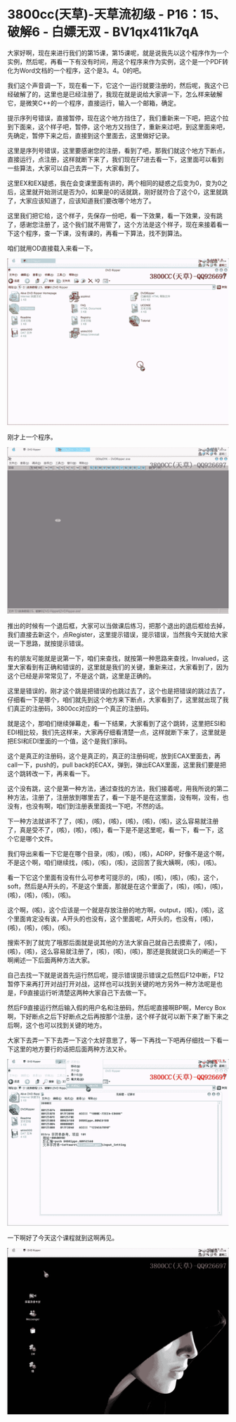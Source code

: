# 3800cc(天草)-天草流初级 - P16：15、破解6 - 白嫖无双 - BV1qx411k7qA

大家好啊，现在来进行我们的第15课，第15课呢，就是说我先以这个程序作为一个实例，然后呢，再看一下有没有时间，用这个程序来作为实例，这个是一个PDF转化为Word文档的一个程序，这个是3。4。0的吧。

我们这个声音调一下，现在看一下，它这个一运行就要注册的，然后呢，我这个已经破解了的，这里也是已经注册了，我现在就是说给大家讲一下，怎么样来破解它，是微笑C++的一个程序，直接运行，输入一个邮箱，确定。

提示序列号错误，直接暂停，现在这个地方挡住了，我们重新来一下吧，把这个拉到下面来，这个样子吧，暂停，这个地方又挡住了，重新来过吧，到这里面来吧，先确定，暂停下来之后，直接到这个里面去，这里做好记录。

这里是序列号错误，这里要感谢您的注册，看到了吧，那我们就这个地方下断点，直接运行，点注册，这样就断下来了，我们现在F7进去看一下，这里面可以看到一些算法，大家可以自己去弄一下，大家看到了。

这里EX和EX疑惑，我在会变课里面有讲的，两个相同的疑惑之后变为0，变为0之后，这里就开始测试是否为0，如果是0的话就跳，刚好就符合了这个0，这里就跳了，大家应该知道了，应该知道我们要改哪个地方了。

这里我们把它给，这个样子，先保存一份吧，看一下效果，看一下效果，没有跳了，感谢您注册了，这个我们就不用管了，这个方法是这个样子，现在来接着看一下这个程序，查一下课，没有课的，再看一下算法，找不到算法。

咱们就用OD直接载入来看一下。

![](img/20220f8e378845eec76080d47733ed29_1.png)

刚才上一个程序。

![](img/20220f8e378845eec76080d47733ed29_3.png)

推出的时候有一个退后框，大家可以当做课后练习，把那个退出的退后框给去掉，我们直接去新这个，点Register，这里提示错误，提示错误，当然我今天就给大家说一下思路，就按提示错误。

有的朋友可能就是说第一下，咱们来查找，就按第一种思路来查找，Invalued，这里大家看到有正确和错误的，这里就是我们的关键，重新来过，大家看到了，因为这个已经是非常常见了，不是这个跳，这里是正确的。

这里是错误的，刚才这个跳是把错误的也跳过去了，这个也是把错误的跳过去了，仔细看一下是哪个，咱们就先到这个地方来下断点，大家看到了，这里就出现了我们真正的注册码，3800cc对应的一个真正的注册码。

就是这个，那咱们继续弹幕走，看一下结果，大家看到了这个跳转，这里把ESI和EDI相比较，我们先这样来，大家再仔细看清楚一点，这样就断下来了，这里就是把ESI和EDI里面的一个值，这个是我们家码。

这个是真正的注册码，这个是真正的，真正的注册码呢，放到ECAX里面去，再call一下，push的，pull back的ECAX，弹到，弹出ECAX里面，这里我们要是把这个跳转改一下，再来看一下。

这个没有跳，这个是第一种方法，通过查找的方法，我们接着呢，用我所说的第二种方法，注册了，注册放到哪里去了，看一下是不是在这里面，没有啊，没有，也没有，也没有啊，咱们到注册表里面找一下吧，不然的话。

下一种方法就讲不了了，(咳)，(咳)，(咳)，(咳)，(咳)，(咳)，这么容易就注册了，真是受不了，(咳)，(咳)，(咳)，看一下是不是这里呢，看一下，看一下，这个它是哪个文件。

我们导出来看一下它是在哪个目录，(咳)，(咳)，(咳)，ADRP，好像不是这个啊，不是这个啊，咱们继续找，(咳)，(咳)，(咳)，这回苦了我大姨啊，(咳)，(咳)。

看一下它这个里面有没有什么可参考可提示的，(咳)，(咳)，(咳)，(咳)，这个，soft，然后是A开头的，不是这个里面，那就是在这个里面了，(咳)，(咳)，(咳)，(咳)，(咳)，(咳)，(咳)。

这个啊，(咳)，这个应该是一个就是存放注册的地方啊，output，(咳)，(咳)，这个里面肯定没有诶，A开头的也没有，这个里面呢，A开头的，也没有，(咳)，(咳)，(咳)，(咳)，(咳)。

搜索不到了就完了哦那后面就是说其他的方法大家自己就自己去摸索了，(咳)，(咳)，(咳)，这么容易就注册了，(咳)，(咳)，(咳)，那还是我就说口头的阐述一下啊阐述一下后面两种方法大家。

自己去找一下就是说首先运行然后呢，提示错误提示错误之后然后F12中断，F12暂停下来再打开对战打开对战，这样也可以找到关键的地方另外一种方法呢是也是，F9直接运行听清楚这两种大家自己下去做一下。

然后F9直接运行然后输入假的用户名和注册码，然后呢直接啊BP啊，Mercy Box啊，下好断点之后下好断点之后再按那个注册，这个样子就可以断下来了断下来之后啊，这个也可以找到关键的地方。

大家下去弄一下下去弄一下这个太好意思了，等一下再找一下吧再仔细找一下看一下这里的地方要行的话把后面两种方法又补。



![](img/20220f8e378845eec76080d47733ed29_5.png)

一下啊好了今天这个课程就到这啊再见。

![](img/20220f8e378845eec76080d47733ed29_7.png)